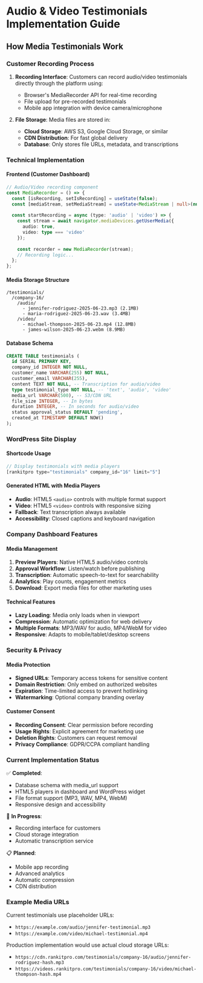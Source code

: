 # Audio & Video Testimonials Implementation Guide

## How Media Testimonials Work

### Customer Recording Process
1. **Recording Interface**: Customers can record audio/video testimonials directly through the platform using:
   - Browser's MediaRecorder API for real-time recording
   - File upload for pre-recorded testimonials
   - Mobile app integration with device camera/microphone

2. **File Storage**: Media files are stored in:
   - **Cloud Storage**: AWS S3, Google Cloud Storage, or similar
   - **CDN Distribution**: For fast global delivery
   - **Database**: Only stores file URLs, metadata, and transcriptions

### Technical Implementation

#### Frontend (Customer Dashboard)
```typescript
// Audio/Video recording component
const MediaRecorder = () => {
  const [isRecording, setIsRecording] = useState(false);
  const [mediaStream, setMediaStream] = useState<MediaStream | null>(null);
  
  const startRecording = async (type: 'audio' | 'video') => {
    const stream = await navigator.mediaDevices.getUserMedia({
      audio: true,
      video: type === 'video'
    });
    
    const recorder = new MediaRecorder(stream);
    // Recording logic...
  };
};
```

#### Media Storage Structure
```
/testimonials/
  /company-16/
    /audio/
      - jennifer-rodriguez-2025-06-23.mp3 (2.1MB)
      - maria-rodriguez-2025-06-23.wav (3.4MB)
    /video/
      - michael-thompson-2025-06-23.mp4 (12.8MB)
      - james-wilson-2025-06-23.webm (8.9MB)
```

#### Database Schema
```sql
CREATE TABLE testimonials (
  id SERIAL PRIMARY KEY,
  company_id INTEGER NOT NULL,
  customer_name VARCHAR(255) NOT NULL,
  customer_email VARCHAR(255),
  content TEXT NOT NULL, -- Transcription for audio/video
  type testimonial_type NOT NULL, -- 'text', 'audio', 'video'
  media_url VARCHAR(500), -- S3/CDN URL
  file_size INTEGER, -- In bytes
  duration INTEGER, -- In seconds for audio/video
  status approval_status DEFAULT 'pending',
  created_at TIMESTAMP DEFAULT NOW()
);
```

### WordPress Site Display

#### Shortcode Usage
```php
// Display testimonials with media players
[rankitpro type="testimonials" company_id="16" limit="5"]
```

#### Generated HTML with Media Players
- **Audio**: HTML5 `<audio>` controls with multiple format support
- **Video**: HTML5 `<video>` controls with responsive sizing
- **Fallback**: Text transcription always available
- **Accessibility**: Closed captions and keyboard navigation

### Company Dashboard Features

#### Media Management
1. **Preview Players**: Native HTML5 audio/video controls
2. **Approval Workflow**: Listen/watch before publishing
3. **Transcription**: Automatic speech-to-text for searchability
4. **Analytics**: Play counts, engagement metrics
5. **Download**: Export media files for other marketing uses

#### Technical Features
- **Lazy Loading**: Media only loads when in viewport
- **Compression**: Automatic optimization for web delivery
- **Multiple Formats**: MP3/WAV for audio, MP4/WebM for video
- **Responsive**: Adapts to mobile/tablet/desktop screens

### Security & Privacy

#### Media Protection
- **Signed URLs**: Temporary access tokens for sensitive content
- **Domain Restriction**: Only embed on authorized websites
- **Expiration**: Time-limited access to prevent hotlinking
- **Watermarking**: Optional company branding overlay

#### Customer Consent
- **Recording Consent**: Clear permission before recording
- **Usage Rights**: Explicit agreement for marketing use
- **Deletion Rights**: Customers can request removal
- **Privacy Compliance**: GDPR/CCPA compliant handling

### Current Implementation Status

✅ **Completed**:
- Database schema with media_url support
- HTML5 players in dashboard and WordPress widget
- File format support (MP3, WAV, MP4, WebM)
- Responsive design and accessibility

🔄 **In Progress**:
- Recording interface for customers
- Cloud storage integration
- Automatic transcription service

📋 **Planned**:
- Mobile app recording
- Advanced analytics
- Automatic compression
- CDN distribution

### Example Media URLs
Current testimonials use placeholder URLs:
- `https://example.com/audio/jennifer-testimonial.mp3`
- `https://example.com/video/michael-testimonial.mp4`

Production implementation would use actual cloud storage URLs:
- `https://cdn.rankitpro.com/testimonials/company-16/audio/jennifer-rodriguez-hash.mp3`
- `https://videos.rankitpro.com/testimonials/company-16/video/michael-thompson-hash.mp4`